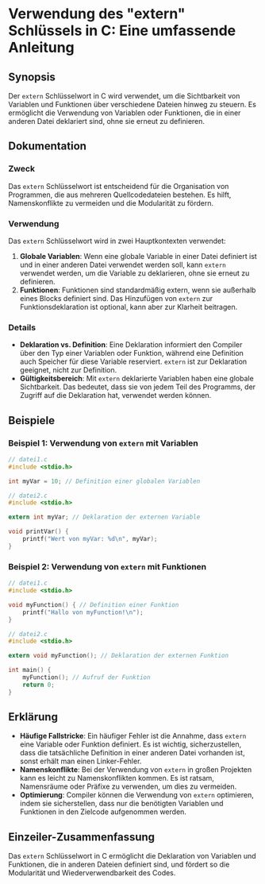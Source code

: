 <!--
Meta Description: # Verwendung des "extern" Schlüssels in C: Eine umfassende Anleitung ## Synopsis Der `extern` Schlüsselwort in C wird verwendet, um die Sichtbarkeit v...
Meta Keywords: extern, die, von, variablen, ist
-->

# Verwendung des "extern" Schlüssels in C: Eine umfassende Anleitung

## Synopsis
Der `extern` Schlüsselwort in C wird verwendet, um die Sichtbarkeit von Variablen und Funktionen über verschiedene Dateien hinweg zu steuern. Es ermöglicht die Verwendung von Variablen oder Funktionen, die in einer anderen Datei deklariert sind, ohne sie erneut zu definieren.

## Dokumentation
### Zweck
Das `extern` Schlüsselwort ist entscheidend für die Organisation von Programmen, die aus mehreren Quellcodedateien bestehen. Es hilft, Namenskonflikte zu vermeiden und die Modularität zu fördern.

### Verwendung
Das `extern` Schlüsselwort wird in zwei Hauptkontexten verwendet:
1. **Globale Variablen**: Wenn eine globale Variable in einer Datei definiert ist und in einer anderen Datei verwendet werden soll, kann `extern` verwendet werden, um die Variable zu deklarieren, ohne sie erneut zu definieren.
2. **Funktionen**: Funktionen sind standardmäßig extern, wenn sie außerhalb eines Blocks definiert sind. Das Hinzufügen von `extern` zur Funktionsdeklaration ist optional, kann aber zur Klarheit beitragen.

### Details
- **Deklaration vs. Definition**: Eine Deklaration informiert den Compiler über den Typ einer Variablen oder Funktion, während eine Definition auch Speicher für diese Variable reserviert. `extern` ist zur Deklaration geeignet, nicht zur Definition.
- **Gültigkeitsbereich**: Mit `extern` deklarierte Variablen haben eine globale Sichtbarkeit. Das bedeutet, dass sie von jedem Teil des Programms, der Zugriff auf die Deklaration hat, verwendet werden können.

## Beispiele
### Beispiel 1: Verwendung von `extern` mit Variablen
```c
// datei1.c
#include <stdio.h>

int myVar = 10; // Definition einer globalen Variablen

// datei2.c
#include <stdio.h>

extern int myVar; // Deklaration der externen Variable

void printVar() {
    printf("Wert von myVar: %d\n", myVar);
}
```

### Beispiel 2: Verwendung von `extern` mit Funktionen
```c
// datei1.c
#include <stdio.h>

void myFunction() { // Definition einer Funktion
    printf("Hallo von myFunction!\n");
}

// datei2.c
#include <stdio.h>

extern void myFunction(); // Deklaration der externen Funktion

int main() {
    myFunction(); // Aufruf der Funktion
    return 0;
}
```

## Erklärung
- **Häufige Fallstricke**: Ein häufiger Fehler ist die Annahme, dass `extern` eine Variable oder Funktion definiert. Es ist wichtig, sicherzustellen, dass die tatsächliche Definition in einer anderen Datei vorhanden ist, sonst erhält man einen Linker-Fehler.
- **Namenskonflikte**: Bei der Verwendung von `extern` in großen Projekten kann es leicht zu Namenskonflikten kommen. Es ist ratsam, Namensräume oder Präfixe zu verwenden, um dies zu vermeiden.
- **Optimierung**: Compiler können die Verwendung von `extern` optimieren, indem sie sicherstellen, dass nur die benötigten Variablen und Funktionen in den Zielcode aufgenommen werden.

## Einzeiler-Zusammenfassung
Das `extern` Schlüsselwort in C ermöglicht die Deklaration von Variablen und Funktionen, die in anderen Dateien definiert sind, und fördert so die Modularität und Wiederverwendbarkeit des Codes.